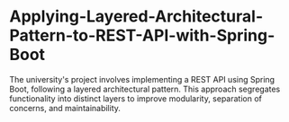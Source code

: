 # Applying-Layered-Architectural-Pattern-to-REST-API-with-Spring-Boot
The university's project involves implementing a REST API using Spring Boot, following a layered architectural pattern. This approach segregates functionality into distinct layers to improve modularity, separation of concerns, and maintainability.
